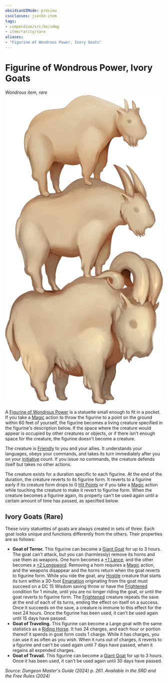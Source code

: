 ```yaml
---
obsidianUIMode: preview
cssclasses: json5e-item
tags:
- compendium/src/5e/xdmg
- item/rarity/rare
aliases: 
- "Figurine of Wondrous Power, Ivory Goats"
---
```

# Figurine of Wondrous Power, Ivory Goats
*Wondrous item, rare*  
![](/3-Mechanics/CLI/items/img/figurine-of-wondrous-power-ivory-goats.webp#right)


A [Figurine of Wondrous Power](/3-Mechanics/CLI/items/figurine-of-wondrous-power-xdmg.md) is a statuette small enough to fit in a pocket. If you take a [Magic](actions.md#Magic) action to throw the figurine to a point on the ground within 60 feet of yourself, the figurine becomes a living creature specified in the figurine's description below. If the space where the creature would appear is occupied by other creatures or objects, or if there isn't enough space for the creature, the figurine doesn't become a creature.

The creature is [Friendly](/3-Mechanics/CLI/variant-rules/friendly-attitude-xphb.md) to you and your allies. It understands your languages, obeys your commands, and takes its turn immediately after you on your [Initiative](/3-Mechanics/CLI/variant-rules/initiative-xphb.md) count. If you issue no commands, the creature defends itself but takes no other actions.

The creature exists for a duration specific to each figurine. At the end of the duration, the creature reverts to its figurine form. It reverts to a figurine early if its creature form drops to 0 [Hit Points](/3-Mechanics/CLI/variant-rules/hit-points-xphb.md) or if you take a [Magic](actions.md#Magic) action while touching the creature to make it revert to figurine form. When the creature becomes a figurine again, its property can't be used again until a certain amount of time has passed, as specified below.

## Ivory Goats (Rare)

These ivory statuettes of goats are always created in sets of three. Each goat looks unique and functions differently from the others. Their properties are as follows:

- **Goat of Terror.** This figurine can become a [Giant Goat](/3-Mechanics/CLI/bestiary/beast/giant-goat-xmm.md) for up to 3 hours. The goat can't attack, but you can (harmlessly) remove its horns and use them as weapons. One horn becomes a [+1 Lance](/3-Mechanics/CLI/items/1-weapon-xdmg.md), and the other becomes a [+2 Longsword](/3-Mechanics/CLI/items/2-weapon-xdmg.md). Removing a horn requires a [Magic](actions.md#Magic) action, and the weapons disappear and the horns return when the goat reverts to figurine form. While you ride the goat, any [Hostile](/3-Mechanics/CLI/variant-rules/hostile-attitude-xphb.md) creature that starts its turn within a 30-foot [Emanation](/3-Mechanics/CLI/variant-rules/emanation-area-of-effect-xphb.md) originating from the goat must succeed on a DC 15 Wisdom saving throw or have the [Frightened](conditions.md#Frightened) condition for 1 minute, until you are no longer riding the goat, or until the goat reverts to figurine form. The [Frightened](conditions.md#Frightened) creature repeats the save at the end of each of its turns, ending the effect on itself on a success. Once it succeeds on the save, a creature is immune to this effect for the next 24 hours. Once the figurine has been used, it can't be used again until 15 days have passed.  
- **Goat of Traveling.** This figurine can become a Large goat with the same statistics as a [Riding Horse](/3-Mechanics/CLI/bestiary/beast/riding-horse-xmm.md). It has 24 charges, and each hour or portion thereof it spends in goat form costs 1 charge. While it has charges, you can use it as often as you wish. When it runs out of charges, it reverts to a figurine and can't be used again until 7 days have passed, when it regains all expended charges.  
- **Goat of Travail.** This figurine can become a [Giant Goat](/3-Mechanics/CLI/bestiary/beast/giant-goat-xmm.md) for up to 3 hours. Once it has been used, it can't be used again until 30 days have passed.  

*Source: Dungeon Master's Guide (2024) p. 261. Available in the <span title='Systems Reference Document (5.2)'>SRD</span> and the Free Rules (2024)*